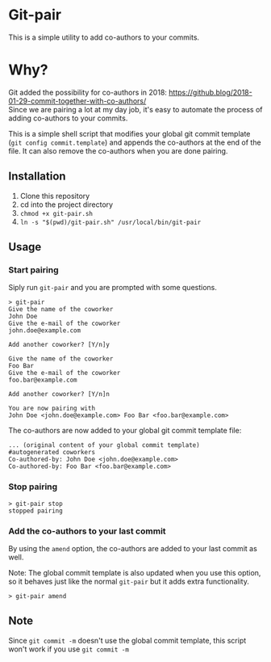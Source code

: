 # Git-pair

This is a simple utility to add co-authors to your commits.

# Why?

Git added the possibility for co-authors in 2018: https://github.blog/2018-01-29-commit-together-with-co-authors/  
Since we are pairing a lot at my day job, it's easy to automate the process of adding co-authors to your commits.

This is a simple shell script that modifies your global git commit template (`git config commit.template`) and appends the co-authors at the end of the file. It can also remove the co-authors when you are done pairing.

## Installation

1. Clone this repository
2. cd into the project directory
3. `chmod +x git-pair.sh`
4. `ln -s "$(pwd)/git-pair.sh" /usr/local/bin/git-pair`

## Usage

### Start pairing

Siply run `git-pair` and you are prompted with some questions.

```shell
> git-pair
Give the name of the coworker
John Doe
Give the e-mail of the coworker
john.doe@example.com

Add another coworker? [Y/n]y

Give the name of the coworker
Foo Bar
Give the e-mail of the coworker
foo.bar@example.com

Add another coworker? [Y/n]n

You are now pairing with
John Doe <john.doe@example.com> Foo Bar <foo.bar@example.com>
```

The co-authors are now added to your global git commit template file:
```
... (original content of your global commit template)
#autogenerated coworkers
Co-authored-by: John Doe <john.doe@example.com>
Co-authored-by: Foo Bar <foo.bar@example.com>
```

### Stop pairing

```
> git-pair stop
stopped pairing
```

### Add the co-authors to your last commit 

By using the `amend` option, the co-authors are added to your last commit as well.  

Note: The global commit template is also updated when you use this option, so it behaves just like the normal `git-pair` but it adds extra functionality.  

```
> git-pair amend
```

## Note

Since `git commit -m` doesn't use the global commit template, this script won't work if you use `git commit -m`
